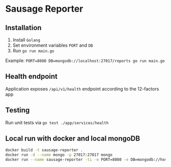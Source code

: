 # Sausage Reporter

## Installation

1. Install `Golang`
2. Set environment variables `PORT` and `DB`
3. Run `go run main.go`

Example: `PORT=8080 DB=mongodb://localhost:27017/reports go run main.go`

## Health endpoint

Application exposes `/api/v1/health` endpoint according to the 12-factors app

## Testing

Run unit tests via `go test ./app/services/health`

## Local run with docker and local mongoDB

```bash
docker build -t sausage-reporter .
docker run -d --name mongo -p 27017:27017 mongo
docker run --name sausage-reporter -ti -e PORT=8080 -e DB=mongodb://host.docker.internal:27017/reports -p 8080:8080 sausage-reporter
```
